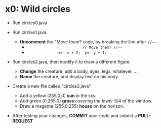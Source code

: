 # x0:  Wild circles

* Run circles0.java

* Run circles1.java
  * __Uncomment__ the "Move them? code, by breaking the line after __`//--`__
    * `                         // Move them? //--`
    * `              x=  x + 2;  y=  y + 1;`

* Run circles2.java, then modify it to draw a different figure.
    * __Change__ the creature:  add a body, eyes, legs, whatever, ...
    * __Name__ the creature, and display text on his body.
    
* Create a new file called "circles3.java"
    * Add a yellow (255,0,0) __sun__ in the sky.
    * Add green (0,255,0) __grass__ covering the lower 3/4 of the window.
    * Draw a magenta (255,0,255) __house__ on the horizon.

* After testing your changes, __COMMIT__ your code and submit a __PULL-REQUEST__
